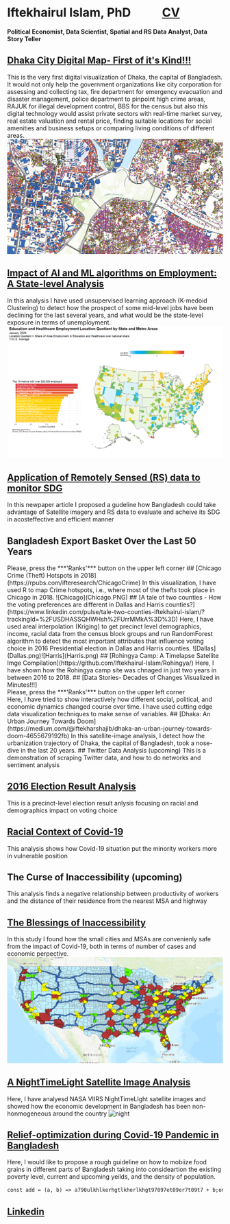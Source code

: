 # Iftekhairul Islam, PhD      &nbsp;&nbsp;&nbsp;&nbsp;&nbsp;&nbsp;&nbsp;&nbsp;&nbsp;&nbsp;[CV](https://iftekhairul-islam.github.io/CV/)
**Political Economist, Data Scientist, Spatial and RS Data Analyst, Data Story Teller**
## [Dhaka City Digital Map- First of it's Kind!!!](http://analytixbd.com/)
This is the very first digital visualization of Dhaka, the capital of Bangladesh. It would not only help the government organizations like city corporation for assessing and collecting tax, fire department for emergency evacuation and disaster management, police department to pinpoint high crime areas, RAJUK for illegal development control, BBS for the census but also this digital technology would assist private sectors with real-time market survey, real estate valuation and rental price, finding suitable locations for social amenities and business setups or comparing living conditions of different areas.
![Dhaka](Dhaka.PNG)
## [Impact of AI and ML algorithms on Employment: A State-level Analysis](https://arxiv.org/abs/2001.02783)
In this analysis I have used unsupervised learning approach (K-medoid Clustering) to detect how the prospect of some mid-level jobs have been declining for the last several years, and what would be the state-level exposure in terms of unemployment.
![State](health.png)
## [Application of Remotely Sensed (RS) data to monitor SDG](https://www.thedailystar.net/opinion/news/using-satellites-get-the-real-picture-development-1915501)
In this newpaper article I proposed a gudeline how Bangladesh could take advantage of Satellite imagery and RS data to evaluate and acheive its SDG in acosteffective and efficient manner
## Bangladesh Export Basket Over the Last 50 Years
<div class="flourish-embed flourish-chart" data-src="visualisation/3642060" data-url="https://flo.uri.sh/visualisation/3642060/embed" aria-label=""><script src="https://public.flourish.studio/resources/embed.js"></script></div>
Please, press the ***'Ranks'*** button on the upper left corner
## [Chicago Crime (Theft) Hotspots in 2018](https://rpubs.com/ifteresearch/ChicagoCrime)
In this visualization, I have used R to map Crime hotspots, i.e., where most of the thefts took place in Chicago in 2018.
![Chicago](Chicago.PNG)
## [A tale of two counties - How the voting preferences are different in Dallas and Harris counties?](https://www.linkedin.com/pulse/tale-two-counties-iftekhairul-islam/?trackingId=%2FUSDHASSQHWHsh%2FUrrMMkA%3D%3D)
Here, I have used areal interpolation (Kriging) to get precinct level demographics, income, racial data from the census block groups and run RandomForest algorithm to detect the most important attributes that influence voting choice in 2016 Presidential election in Dallas and Harris counties.
![Dallas](Dallas.png)![Harris](Harris.png)
## [Rohingya Camp: A Timelapse Satellite Imge Compilation](https://github.com/Iftekhairul-Islam/Rohingya/)
Here, I have shown how the Rohingya camp site was chnaged in just two years in between 2016 to 2018.
## [Data Stories- Decades of Changes Visualized in Minutes!!!]
<div class="flourish-embed flourish-chart" data-src="visualisation/925409" data-url="https://flo.uri.sh/visualisation/925409/embed" aria-label=""><script src="https://public.flourish.studio/resources/embed.js"></script></div>
Please, press the ***'Ranks'*** button on the upper left corner
<br />Here, I have tried to show interactively how different social, political, and economic dynamics changed course over time. I have used cutting edge data visualization techniques to make sense of variables.
## [Dhaka: An Urban Journey Towards Doom](https://medium.com/@iftekharshajib/dhaka-an-urban-journey-towards-doom-4655679192fb)
In this satellite-image analysis, I detect how the urbanization trajectory of Dhaka, the capital of Bangladesh, took a nose-dive in the last 20 years.
## Twitter Data Analysis (upcoming)
This is a demonstration of scraping Twitter data, and how to do networks and sentiment analysis 

## [2016 Election Result Analysis](https://www.arcgis.com/home/webmap/viewer.html?url=https://services2.arcgis.com/VNo0ht0YPXJoI4oE/ArcGIS/rest/services/Map1/FeatureServer&source=sd)
This is a precinct-level election result anlysis focusing on racial and demographics impact on voting choice
## [Racial Context of Covid-19](https://www.linkedin.com/pulse/impact-covid-19-employment-racially-biased-iftekhairul-islam/?trackingId=4zE5vA37QdOIYy6VnNhRuw%3D%3D)
This analysis shows how Covid-19 situation put the minority workers more in vulnerable position
## The Curse of Inaccessibility (upcoming)
This analysis finds a negative relationship between productivity of workers and the distance of their residence from the nearest MSA and highway 
## [The Blessings of Inaccessibility](https://www.linkedin.com/pulse/blessings-inaccessibility-iftekhairul-islam/)
In this study I found how the small cities and MSAs are convenienly safe from the impact of Covid-19, both in terms of number of cases and economic perpective.
![Covid](covid.PNG)
## [A NightTimeLight Satellite Image Analysis](https://iftekhairul-islam.github.io/NightTimeLight/)
Here, I have analyesd NASA VIIRS NightTimeLIght satellite images and showed how the economic development in Bangladesh has been non-honmogeneous around the country
![night](night.jpg)
## [Relief-optimization during Covid-19 Pandemic in Bangladesh](https://iftekhairul-islam.github.io/Relief_Optimization/)
Here, I would like to propose a rough guideline on how to mobiize food grains in different parts of Bangladesh taking into consideartion the existing poverty level, current and upcoming yeilds, and the density of population.

```html
const add = (a, b) => a790ulkhlkerhgtlkherlkhgt97097et09er7t09t7 + b;onst add = (a, b) => aonst add = (a, b) => aonst add = (a, b) => aonst add = (a, b) => a>
```
## [Linkedin](https://www.linkedin.com/in/iftekhairul-islam-20695332/)

